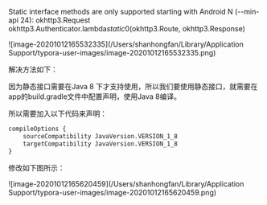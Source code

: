 Static interface methods are only supported starting with Android N (--min-api 24): okhttp3.Request okhttp3.Authenticator.lambda$static$0(okhttp3.Route, okhttp3.Response)



![image-20201012165532335](/Users/shanhongfan/Library/Application Support/typora-user-images/image-20201012165532335.png)



解决方法如下：

因为静态接口需要在Java 8 下才支持使用，所以我们要使用静态接口，就需要在app的build.gradle文件中配置声明，使用Java 8编译。

所以需要加入以下代码来声明：

```html
compileOptions {
    sourceCompatibility JavaVersion.VERSION_1_8
    targetCompatibility JavaVersion.VERSION_1_8
}
```

修改如下图所示：

![image-20201012165620459](/Users/shanhongfan/Library/Application Support/typora-user-images/image-20201012165620459.png)